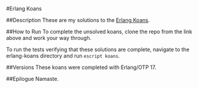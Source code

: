 #Erlang Koans

##Description
These are my solutions to the [Erlang Koans](https://github.com/patrickgombert/erlang-koans).

##How to Run
To complete the unsolved koans, clone the repo from the link above and work your way through.

To run the tests verifying that these solutions are complete, navigate to the erlang-koans directory and run `escript koans`.

##Versions
These koans were completed with Erlang/OTP 17.

##Epilogue
Namaste.
